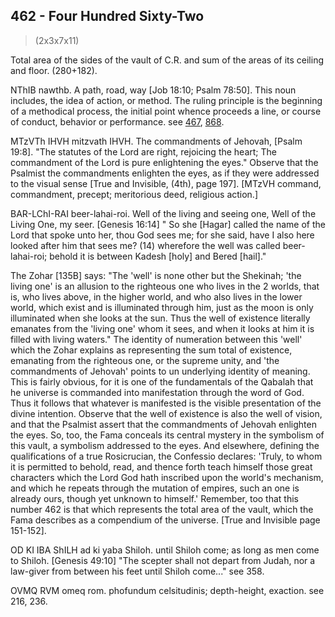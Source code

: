 ## 462 - Four Hundred Sixty-Two
> (2x3x7x11)

Total area of the sides of the vault of C.R. and sum of the areas
of its ceiling and floor. (280+182).

NThIB nawthb. A path, road, way [Job 18:10; Psalm 78:50]. This
noun includes, the idea of action, or method. The ruling
principle is the beginning of a methodical process, the initial
point whence proceeds a line, or course of conduct, behavior or
performance. see [467](467), [868](868).

MTzVTh IHVH mitzvath IHVH. The commandments of Jehovah, [Psalm
19:8]. "The statutes of the Lord are right, rejoicing the heart;
The commandment of the Lord is pure enlightening the eyes."
Observe that the Psalmist the commandments enlighten the eyes, as
if they were addressed to the visual sense [True and Invisible,
(4th), page 197]. [MTzVH command, commandment, precept;
meritorious deed, religious action.]

BAR-LChI-RAI beer-lahai-roi. Well of the living and seeing one,
Well of the Living One, my seer. [Genesis 16:14] " So she [Hagar]
called the name of the Lord that spoke unto her, thou God sees
me; for she said, have I also here looked after him that sees me?
(14) wherefore the well was called beer-lahai-roi; behold it is
between Kadesh [holy] and Bered [hail]."

The Zohar [135B] says: "The 'well' is none other but the
Shekinah; 'the living one' is an allusion to the righteous one
who lives in the 2 worlds, that is, who lives above, in the
higher world, and who also lives in the lower world, which exist
and is illuminated through him, just as the moon is only
illuminated when she looks at the sun. Thus the well of existence
literally emanates from the 'living one' whom it sees, and when
it looks at him it is filled with living waters." The identity of
numeration between this 'well' which the Zohar explains as
representing the sum total of existence, emanating from the
righteous one, or the supreme unity, and 'the commandments of
Jehovah' points to un underlying identity of meaning. This is
fairly obvious, for it is one of the fundamentals of the Qabalah
that he universe is commanded into manifestation through the word
of God. Thus it follows that whatever is manifested is the
visible presentation of the divine intention. Observe that the
well of existence is also the well of vision, and that the
Psalmist assert that the commandments of Jehovah enlighten the
eyes. So, too, the Fama conceals its central mystery in the
symbolism of this vault, a symbolism addressed to the eyes. And
elsewhere, defining the qualifications of a true Rosicrucian, the
Confessio declares: 'Truly, to whom it is permitted to behold,
read, and thence forth teach himself those great characters which
the Lord God hath inscribed upon the world's mechanism, and which
he repeats through the mutation of empires, such an one is
already ours, though yet unknown to himself.' Remember, too that
this number 462 is that which represents the total area of the
vault, which the Fama describes as a compendium of the universe.
[True and Invisible page 151-152].

OD KI IBA ShILH ad ki yaba Shiloh. until Shiloh come; as long as
men come to Shiloh. [Genesis 49:10] "The scepter shall not depart
from Judah, nor a law-giver from between his feet until Shiloh
come..." see 358.

OVMQ RVM omeq rom. phofundum celsitudinis; depth-height,
exaction. see 216, 236.